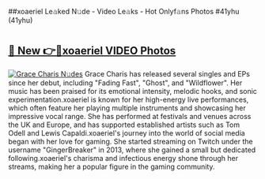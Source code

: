 ##xoaeriel Le𝚊ked N𝚞de - Video Le𝚊ks - Hot Onlyf𝚊ns Photos #41yhu (41yhu)

# <h2><a href="https://mediaupload.pro?title=xoaeriel&ref=9FEB">🔗 New 👉🔴xoaeriel VIDEO Photos</a></h2>

[![Grace Charis N𝚞des](https://i.imgur.com/rIISA9y.gif)](https://mediaupload.pro?title=xoaeriel&ref=9FEB)
Grace Charis has released several singles and EPs since her debut, including "Fading Fast", "Ghost", and "Wildflower". Her music has been praised for its emotional intensity, melodic hooks, and sonic experimentation.xoaeriel is known for her high-energy live performances, which often feature her playing multiple instruments and showcasing her impressive vocal range. She has performed at festivals and venues across the UK and Europe, and has supported established artists such as Tom Odell and Lewis Capaldi.xoaeriel's journey into the world of social media began with her love for gaming. She started streaming on Twitch under the username "GingerBreaker" in 2013, where she gained a small but dedicated following.xoaeriel's charisma and infectious energy shone through her streams, making her a popular figure in the gaming community.